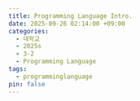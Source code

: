 ```yaml
---
title: Programming Language Intro.
date: 2025-09-26 02:14:00 +09:00
categories:
  - 대학교
  - 2025s
  - 3-2
  - Programming Language
tags:
  - programminglanguage
pin: false
---
```



